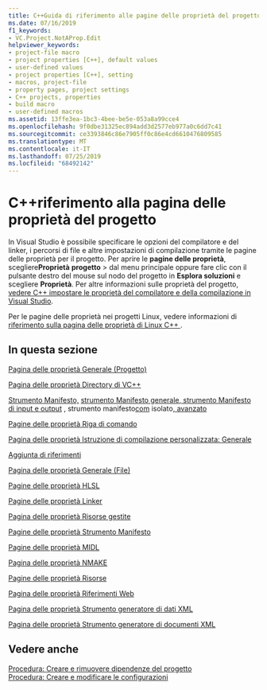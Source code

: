 ```yaml
---
title: C++Guida di riferimento alle pagine delle proprietà del progetto-Visual Studio
ms.date: 07/16/2019
f1_keywords:
- VC.Project.NotAProp.Edit
helpviewer_keywords:
- project-file macro
- project properties [C++], default values
- user-defined values
- project properties [C++], setting
- macros, project-file
- property pages, project settings
- C++ projects, properties
- build macro
- user-defined macros
ms.assetid: 13ffe3ea-1bc3-4bee-be5e-053a8a99cce4
ms.openlocfilehash: 9f0dbe31325ec894add3d2577eb977a0c6dd7c41
ms.sourcegitcommit: ce3393846c86e7905ff0c86e4cd6610476809585
ms.translationtype: MT
ms.contentlocale: it-IT
ms.lasthandoff: 07/25/2019
ms.locfileid: "68492142"
---
```

# <a name="c-project-property-page-reference"></a>C++riferimento alla pagina delle proprietà del progetto

In Visual Studio è possibile specificare le opzioni del compilatore e del linker, i percorsi di file e altre impostazioni di compilazione tramite le pagine delle proprietà per il progetto. Per aprire le **pagine delle proprietà**, scegliere**Proprietà** **progetto** > dal menu principale oppure fare clic con il pulsante destro del mouse sul nodo del progetto in **Esplora soluzioni** e scegliere **Proprietà**. Per altre informazioni sulle proprietà del progetto, [vedere C++ impostare le proprietà del compilatore e della compilazione in Visual Studio](../working-with-project-properties.md).

Per le pagine delle proprietà nei progetti Linux, vedere informazioni di [riferimento sulla pagina delle proprietà di Linux C++ ](../../linux/prop-pages-linux.md).

## <a name="in-this-section"></a>In questa sezione

[Pagina delle proprietà Generale (Progetto)](general-property-page-project.md)

[Pagina delle proprietà Directory di VC++](vcpp-directories-property-page.md)

[Strumento Manifesto,](general-manifest-tool-configuration-properties.md)
[strumento Manifesto generale, strumento Manifesto di input e output](input-and-output-manifest-tool.md)
, strumento manifesto[com](isolated-com-manifest-tool.md)
isolato[, avanzato](advanced-manifest-tool.md)


[Pagine delle proprietà Riga di comando](command-line-property-pages.md)

[Pagina delle proprietà Istruzione di compilazione personalizzata: Generale](custom-build-step-property-page-general.md)

[Aggiunta di riferimenti](../adding-references-in-visual-cpp-projects.md)

[Pagina delle proprietà Generale (File)](general-property-page-file.md)

[Pagine delle proprietà HLSL](hlsl-property-pages.md)

[Pagine delle proprietà Linker](linker-property-pages.md)

[Pagina delle proprietà Risorse gestite](managed-resources-property-page.md)

[Pagine delle proprietà Strumento Manifesto](manifest-tool-property-pages.md)

[Pagine delle proprietà MIDL](midl-property-pages.md)

[Pagina delle proprietà NMAKE](nmake-property-page.md)

[Pagine delle proprietà Risorse](resources-property-pages.md)

[Pagina delle proprietà Riferimenti Web](web-references-property-page.md)

[Pagina delle proprietà Strumento generatore di dati XML](xml-data-generator-tool-property-page.md)

[Pagina delle proprietà Strumento generatore di documenti XML](xml-document-generator-tool-property-pages.md)

## <a name="see-also"></a>Vedere anche

[Procedura: Creare e rimuovere dipendenze del progetto](/visualstudio/ide/how-to-create-and-remove-project-dependencies)<br>
[Procedura: Creare e modificare le configurazioni](/visualstudio/ide/how-to-create-and-edit-configurations)

